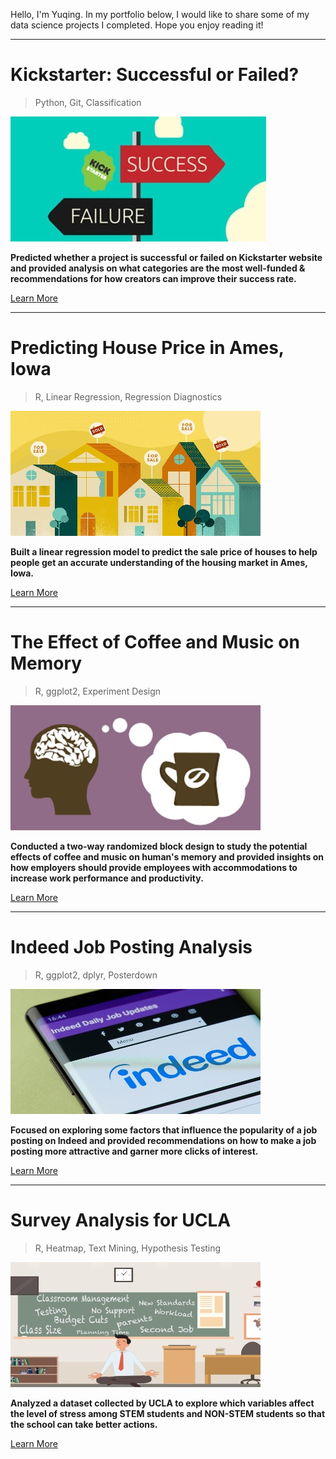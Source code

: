Hello, I'm Yuqing. In my portfolio below, I would like to share some of my data science projects I completed. Hope you enjoy reading it!

<!-- blank line -->
----
<!-- blank line -->

# Kickstarter: Successful or Failed?

> Python, 
> Git,
> Classification

![](/image/Kickstarter.jpg)


**Predicted whether a project is successful or failed on Kickstarter website and provided analysis on what categories are the most well-funded & recommendations for how creators can improve their success rate.**

[Learn More](https://github.com/yyuqing-42/Kickstarter-Classification)

<!-- blank line -->
----
<!-- blank line -->

# Predicting House Price in Ames, Iowa

> R,
> Linear Regression,
> Regression Diagnostics

![](/image/Housing.jpg)

**Built a linear regression model to predict the sale price of houses to help people get an accurate understanding of the housing market in Ames, Iowa.**

[Learn More](https://github.com/yyuqing-42/Predicting-Housing-Prices)

<!-- blank line -->
----
<!-- blank line -->

# The Effect of Coffee and Music on Memory

> R, 
> ggplot2,
> Experiment Design

![](/image/coffee.jpg)

**Conducted a two-way randomized block design to study the potential effects of coffee and music on human's memory and provided insights on how employers should provide employees with accommodations to increase work performance and productivity.**


[Learn More](https://github.com/yyuqing-42/The-Effects-of-Coffee-and-Music-on-Human-s-memory-)

<!-- blank line -->
----
<!-- blank line -->

# Indeed Job Posting Analysis

> R,
> ggplot2,
> dplyr,
> Posterdown

![](/image/indeed.jpg)

**Focused on exploring some factors that influence the popularity of a job posting on Indeed and provided recommendations on how to make a job posting more attractive and garner more clicks of interest.**

[Learn More](https://github.com/yyuqing-42/Indeed-Job-Posting)

<!-- blank line -->
----
<!-- blank line -->

# Survey Analysis for UCLA

> R, 
> Heatmap,
> Text Mining,
> Hypothesis Testing

![](/image/stress.jpg)

**Analyzed a dataset collected by UCLA to explore which variables affect the level of stress among STEM students and NON-STEM students so that the school can take better actions.**

[Learn More](https://github.com/yyuqing-42/STATS-141SL-STEM-Survey-Analysis)
